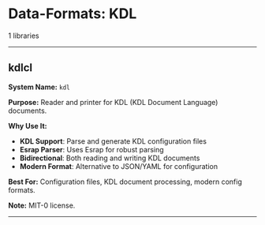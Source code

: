 # Data-Formats: KDL

1 libraries

---

## kdlcl

**System Name:** `kdl`

**Purpose:** Reader and printer for KDL (KDL Document Language) documents.

**Why Use It:**
- **KDL Support**: Parse and generate KDL configuration files
- **Esrap Parser**: Uses Esrap for robust parsing
- **Bidirectional**: Both reading and writing KDL documents
- **Modern Format**: Alternative to JSON/YAML for configuration

**Best For:** Configuration files, KDL document processing, modern config formats.

**Note:** MIT-0 license.

---


